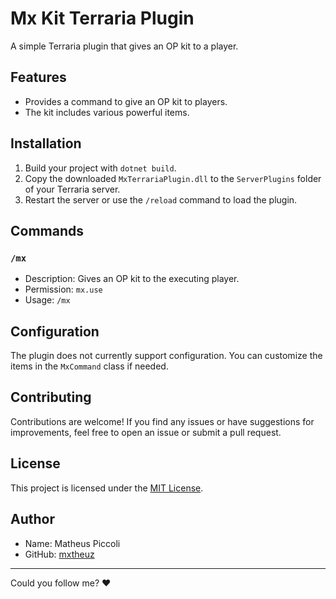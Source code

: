 # Mx Kit Terraria Plugin

A simple Terraria plugin that gives an OP kit to a player.

## Features

- Provides a command to give an OP kit to players.
- The kit includes various powerful items.

## Installation

1. Build your project with `dotnet build`.
2. Copy the downloaded `MxTerrariaPlugin.dll` to the `ServerPlugins` folder of your Terraria server.
3. Restart the server or use the `/reload` command to load the plugin.

## Commands

### `/mx`

- Description: Gives an OP kit to the executing player.
- Permission: `mx.use`
- Usage: `/mx`

## Configuration

The plugin does not currently support configuration. You can customize the items in the `MxCommand` class if needed.

## Contributing

Contributions are welcome! If you find any issues or have suggestions for improvements, feel free to open an issue or submit a pull request.

## License

This project is licensed under the [MIT License](LICENSE).

## Author

- Name: Matheus Piccoli
- GitHub: [mxtheuz](https://github.com/ofmxtheuuz)

<hr>

Could you follow me? ❤
